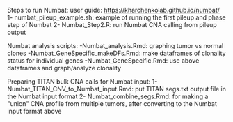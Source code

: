 Steps to run Numbat:
user guide: https://kharchenkolab.github.io/numbat/
1- numbat_pileup_example.sh: example of running the first pileup and phase step of Numbat
2- Numbat_Step2.R: run Numbat CNA calling from pileup output

Numbat analysis scripts:
 -Numbat_analysis.Rmd: graphing tumor vs normal clones
 -Numbat_GeneSpecific_makeDFs.Rmd: make dataframes of clonality status for individual genes
 -Numbat_GeneSpecific.Rmd: use above dataframes and graph/analyze clonality

Preparing TITAN bulk CNA calls for Numbat input:
1- Numbat_TITAN_CNV_to_Numbat_input.Rmd: put TITAN segs.txt output file in the Numbat input format
2- Numbat_combine_segs.Rmd: for making a "union" CNA profile from multiple tumors, after converting to the Numbat input format above
